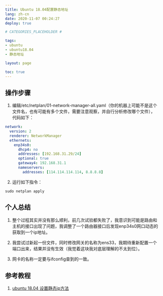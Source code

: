 ```yaml
---
title: Ubuntu 18.04配置静态地址
lang: zh-cn
date: 2020-11-07 00:24:27
deploy: true

# CATEGORIES_PLACEHOLDER #

tags:
- ubuntu
- ubuntu18.04
- 静态地址

layout: page

toc: true
---
```


## 操作步骤

1. 编辑/etc/netplan/01-network-manager-all.yaml（你的机器上可能不是这个文件名，也有可能有多个文件，需要注意观察，并自行分析修改哪个文件），代码如下：

~~~ yaml
network:
  version: 2
  renderer: NetworkManager
  ethernets:
    enp34s0:
      dhcp4: no
      addresses: [192.168.31.29/24]
      optional: true
      gateway4: 192.168.31.1
      nameservers:
        addresses: [114.114.114.114, 8.8.8.8]
~~~

2. 运行如下指令：

~~~ shell
sudo netplan apply
~~~

## 个人总结

1. 整个过程其实并没有那么顺利，前几次试验都失败了，我意识到可能是路由和主机的接口出现了问题，我调整了一个路由器接口后发现enp34s0网口动态的获取到一个ip地址。

2. 我尝试过新起一份文件，同时修改网关的名称为ens33，我期待重新配置一个端口出来，结果并没有生效（我觉着这块我对底层理解的不太到位）。

3. 网卡的名称一定要与ifconfig查到的一致。

## 参考教程

1. [ubuntu 18.04 设置静态ip方法](https://www.cnblogs.com/yaohong/p/11593989.html)
